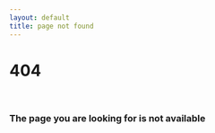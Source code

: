 ```yaml
---
layout: default
title: page not found
---
```


<h1>404</h1>
<br>
<h3>The page you are looking for is not available </h3>